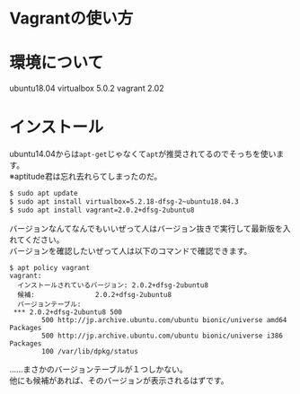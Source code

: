 # Vagrantの使い方

# 環境について
ubuntu18.04
virtualbox 5.0.2
vagrant 2.02

# インストール

ubuntu14.04からは`apt-get`じゃなくて`apt`が推奨されてるのでそっちを使います。  
※aptitude君は忘れ去れらてしまったのだ。  

```bash
$ sudo apt update
$ sudo apt install virtualbox=5.2.18-dfsg-2~ubuntu18.04.3
$ sudo apt install vagrant=2.0.2+dfsg-2ubuntu8
```

バージョンなんてなんでもいいぜって人はバージョン抜きで実行して最新版を入れてください。  
バージョンを確認したいぜって人は以下のコマンドで確認できます。  

```bash:version check
$ apt policy vagrant
vagrant:
  インストールされているバージョン: 2.0.2+dfsg-2ubuntu8
  候補:               2.0.2+dfsg-2ubuntu8
  バージョンテーブル:
 *** 2.0.2+dfsg-2ubuntu8 500
        500 http://jp.archive.ubuntu.com/ubuntu bionic/universe amd64 Packages
        500 http://jp.archive.ubuntu.com/ubuntu bionic/universe i386 Packages
        100 /var/lib/dpkg/status
```

……まさかのバージョンテーブルが１つしかない。  
他にも候補があれば、そのバージョンが表示されるはずです。  

# 